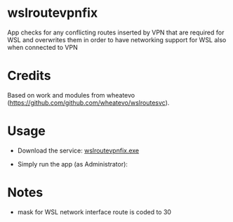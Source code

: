 # wslroutevpnfix

App checks for any conflicting routes inserted by VPN that are required for WSL and overwrites them in order to have networking support for WSL also when connected to VPN

# Credits

Based on work and modules from wheatevo (https://github.com/github.com/wheatevo/wslroutesvc).

# Usage
* Download the service:
[wslroutevpnfix.exe](https://github.com/marko2276/wslroutevpnfix/releases/latest/download/wslroutevpnfix.exe)

* Simply run the app (as Administrator):

# Notes
* mask for WSL network interface route is coded to 30
